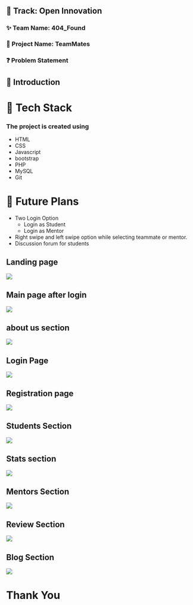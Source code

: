 
## :dizzy: Track: Open Innovation

### :sparkles: Team Name: 404_Found

### :two_women_holding_hands: Project Name: TeamMates

### :question: Problem Statement



## :star2: Introduction





# :telescope: Tech Stack

### The project is created using

- HTML
- CSS
- Javascript
- bootstrap
- PHP
- MySQL
- Git

# 🚀 Future Plans

- Two Login Option
    - Login as Student
    - Login as Mentor 
- Right swipe and left swipe option while selecting teammate or mentor.
- Discussion forum for students


## Landing page
![](webpic/one.png)

## Main page after login
![](webpic/two.png)


## about us section
![](webpic/three.png)


## Login Page
![](webpic/nine.png)


## Registration page
![](webpic/eight.png)


## Students Section
![](webpic/four.png)

## Stats section
![](webpic/ten.png)

## Mentors Section
![](webpic/five.png)


## Review Section 
![](webpic/six.png)

## Blog Section
![](webpic/seven.png)






# Thank You

